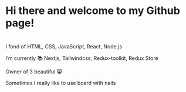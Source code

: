 # Hi there and welcome to my Github page!
#

I fond of HTML, CSS, JavaScript, React, Node.js

I’m currently :books: Nextjs, Tailwindcss, Redux-toolkit, Redux Store

Owner of 3 beautiful :smile_cat:

Sometimes I really like to use board with nails


<!--
**freemanforever/freemanforever** is a ✨ _special_ ✨ repository because its `README.md` (this file) appears on your GitHub profile.

Here are some ideas to get you started:

- 🔭 I’m currently working on ...
- 🌱 I’m currently learning Nextjs, Tailwindcss, Redux-toolkit, Redux Store
- 👯 I’m looking to collaborate on ...
- 🤔 I’m looking for help with ...
- 💬 Ask me about ...
- 📫 How to reach me: ...
- 😄 Pronouns: ...
- ⚡ Fun fact: ...
-->
